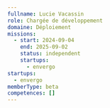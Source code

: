 ```yaml
---
fullname: Lucie Vacassin
role: Chargée de développement
domaine: Déploiement
missions:
  - start: 2024-09-04
    end: 2025-09-02
    status: independent
    startups:
      - envergo
startups:
  - envergo
memberType: beta
competences: []
---
```

